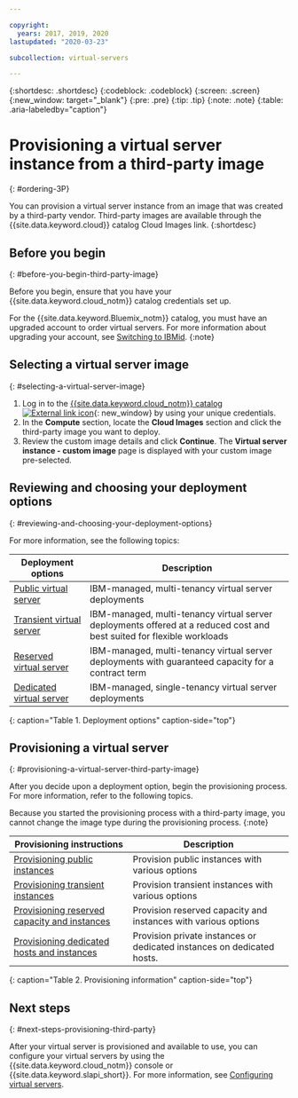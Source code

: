```yaml
---

copyright:
  years: 2017, 2019, 2020
lastupdated: "2020-03-23"

subcollection: virtual-servers

---
```


{:shortdesc: .shortdesc}
{:codeblock: .codeblock}
{:screen: .screen}
{:new_window: target="_blank"}
{:pre: .pre}
{:tip: .tip}
{:note: .note}
{:table: .aria-labeledby="caption"}

# Provisioning a virtual server instance from a third-party image
{: #ordering-3P}

You can provision a virtual server instance from an image that was created by a third-party vendor. Third-party images are available through the {{site.data.keyword.cloud}} catalog Cloud Images link.
{:shortdesc}

## Before you begin
{: #before-you-begin-third-party-image}

Before you begin, ensure that you have your {{site.data.keyword.cloud_notm}} catalog credentials set up.

For the {{site.data.keyword.Bluemix_notm}} catalog, you must have an upgraded account to order virtual servers. For more information about upgrading your account, see [Switching to IBMid](/docs/account?topic=account-unifyingaccounts#unifyingaccounts).
{:note}

## Selecting a virtual server image
{: #selecting-a-virtual-server-image}

1. Log in to the [{{site.data.keyword.cloud_notm}} catalog ![External link icon](../icons/launch-glyph.svg "External link icon")](https://cloud.ibm.com/catalog){: new_window} by using your unique credentials.
2. In the **Compute** section, locate the **Cloud Images** section and click the third-party image you want to deploy.
3. Review the custom image details and click **Continue**. The **Virtual server instance - custom image** page is displayed with your custom image pre-selected.

## Reviewing and choosing your deployment options
{: #reviewing-and-choosing-your-deployment-options}

For more information, see the following topics:

|              Deployment options                           |  Description                                        |
| --------------------------------------------------------- | --------------------------------------------------- |
|[Public virtual server](/docs/vsi?topic=virtual-servers-about-public-virtual-servers#about-public-virtual-servers)            | IBM-managed, multi-tenancy virtual server deployments|
|[Transient virtual server](/docs/vsi?topic=virtual-servers-about-vs-transient)| IBM-managed, multi-tenancy virtual server deployments offered at a reduced cost and best suited for flexible workloads |
|[Reserved virtual server](/docs/vsi?topic=virtual-servers-about-reserved-virtual-servers#about-reserved-virtual-servers)  | IBM-managed, multi-tenancy virtual server deployments with guaranteed capacity for a contract term |
|[Dedicated virtual server](/docs/vsi?topic=virtual-servers-dedicated-virtual-servers)      | IBM-managed, single-tenancy virtual server deployments            |
{: caption="Table 1. Deployment options" caption-side="top"}

## Provisioning a virtual server
{: #provisioning-a-virtual-server-third-party-image}

After you decide upon a deployment option, begin the provisioning process. For more information, refer to the following topics.

Because you started the provisioning process with a third-party image, you cannot change the image type during the provisioning process.
{:note}

|              Provisioning instructions                                         |  Description                                            |
| -------------------------------------------------------------------------- | ------------------------------------------------------- |
|[Provisioning public instances](/docs/vsi?topic=virtual-servers-ordering-vs-public#ordering-vs-public)                | Provision public instances with various options             |
|[Provisioning transient instances](/docs/vsi?topic=virtual-servers-ordering-vs-transient#ordering-vs-transient)                | Provision transient instances with various options            |
|[Provisioning reserved capacity and instances](/docs/vsi?topic=virtual-servers-provisioning-reserved-capacity-and-instances#provisioning-reserved-capacity-and-instances)            | Provision reserved capacity and instances with various options |
|[Provisioning dedicated hosts and instances](/docs/vsi?topic=virtual-servers-provisioning-dedicated-hosts-instances)| Provision private instances or dedicated instances on dedicated hosts.|
{: caption="Table 2. Provisioning information" caption-side="top"}


## Next steps
{: #next-steps-provisioning-third-party}

After your virtual server is provisioned and available to use, you can configure your virtual servers by using the
{{site.data.keyword.cloud_notm}} console or {{site.data.keyword.slapi_short}}. For more information, see [Configuring virtual servers](/docs/vsi?topic=virtual-servers-configuring-virtual-servers#configuring-virtual-servers).
